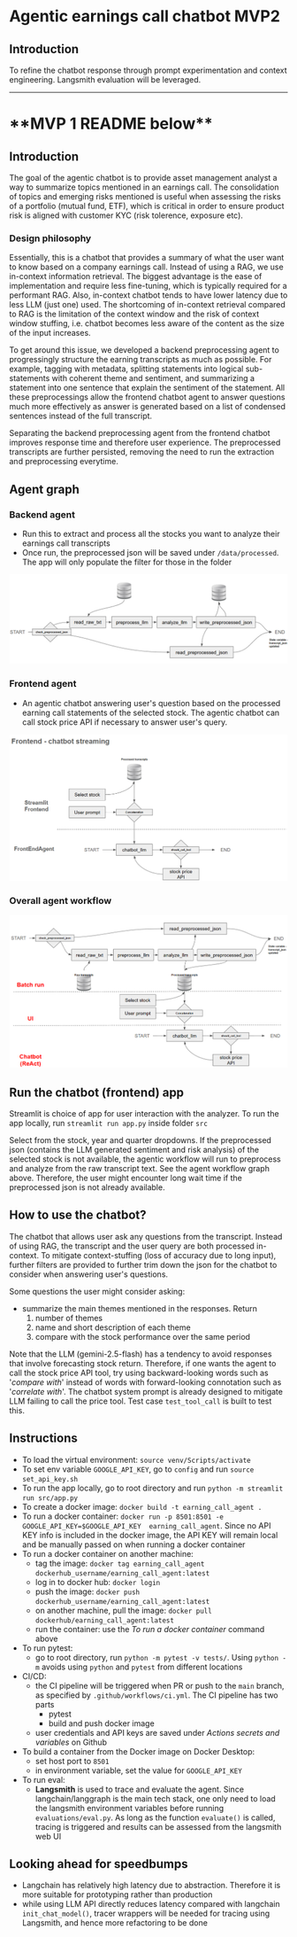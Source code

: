 # Agentic earnings call chatbot MVP2

## Introduction

To refine the chatbot response through prompt experimentation and context engineering. Langsmith evaluation
will be leveraged.

---

# \*\*MVP 1 README below\*\*
## Introduction

The goal of the agentic chatbot is to provide asset management analyst a way to summarize topics mentioned
in an earnings call. The consolidation of topics and emerging risks mentioned is useful when assessing the 
risks of a portfolio (mutual fund, ETF), which is critical in order to ensure product risk is aligned with
customer KYC (risk tolerence, exposure etc).


### Design philosophy

Essentially, this is a chatbot that provides a summary of what the user want to know based on a company
earnings call. Instead of using a RAG, we use in-context information retrieval. The biggest advantage is 
the ease of implementation and require less fine-tuning, which is typically required for a performant RAG.
Also, in-context chatbot tends to have lower latency due to less LLM (just one) used. The shortcoming of
in-context retrieval compared to RAG is the limitation of the context window and the risk of 
context window stuffing, i.e. chatbot becomes less aware of the content as the size of the input increases.

To get around this issue, we developed a backend preprocessing agent to progressingly structure the earning 
transcripts as much as possible. For example, tagging with metadata, splitting statements into logical 
sub-statements with coherent theme and sentiment, and summarizing a statement into one sentence that explain 
the sentiment of the statement. All these preprocessings allow the frontend chatbot agent to answer questions 
much more effectively as answer is generated based on a list of condensed sentences instead of the full 
transcript.

Separating the backend preprocessing agent from the frontend chatbot improves response time and therefore
user experience. The preprocessed transcripts are further persisted, removing the need to run the
extraction and preprocessing everytime.

## Agent graph

### Backend agent
- Run this to extract and process all the stocks you want to analyze their earnings call transcripts
- Once run, the preprocessed json will be saved under `/data/processed`. The app will only populate the
filter for those in the folder

![Alt text](./static/backend_agent_graph.png)

### Frontend agent 
- An agentic chatbot answering user's question based on the processed earning call statements of the selected
  stock. The agentic chatbot can call stock price API if necessary to answer user's query.

![Alt text](./static/frontend_agent_graph.png)

### Overall agent workflow

![Alt text](./static/full_agent_graph.png)

## Run the chatbot (frontend) app

Streamlit is choice of app for user interaction with the analyzer. To run the app locally, run 
`streamlit run app.py` inside folder `src`

Select from the stock, year and quarter dropdowns. If the preprocessed json (contains the LLM generated 
sentiment and risk analysis) of the selected stock is not available, the agentic workflow will run to 
preprocess and analyze from the raw transcript text. See the agent workflow graph above. Therefore, the
user might encounter long wait time if the preprocessed json is not already available.

## How to use the chatbot?

The chatbot that allows user ask any questions from the transcript. Instead of using RAG, the transcript
and the user query are both processed in-context. To mitigate context-stuffing (loss of accuracy due to
long input), further filters are provided to further trim down the json for the chatbot to consider
when answering user's questions.

Some questions the user might consider asking:
- summarize the main themes mentioned in the responses. Return
  1. number of themes
  2. name and short description of each theme
  3. compare with the stock performance over the same period
  
Note that the LLM (gemini-2.5-flash) has a tendency to avoid responses that involve forecasting stock 
return. Therefore, if one wants the agent to call the stock price API tool, try using backward-looking 
words such as '*compare with*' instead of words with forward-looking connotation such as '*correlate with*'. 
The chatbot system prompt is already designed to mitigate LLM failing to call the price tool. Test case
`test_tool_call` is built to test this.

   
## Instructions
- To load the virtual environment: `source venv/Scripts/activate`
- To set env variable `GOOGLE_API_KEY`, go to `config` and run `source set_api_key.sh`  
- To run the app locally, go to root directory and run `python -m streamlit run src/app.py`
- To create a docker image: `docker build -t earning_call_agent .`
- To run a docker container: `docker run -p 8501:8501 -e GOOGLE_API_KEY=$GOOGLE_API_KEY 
  earning_call_agent`. Since no API KEY info is included in the docker image, the
  API KEY will remain local and be manually passed on when running a docker container
- To run a docker container on another machine:
    - tag the image: `docker tag earning_call_agent dockerhub_username/earning_call_agent:latest`
    - log in to docker hub: `docker login`
    - push the image: `docker push dockerhub_username/earning_call_agent:latest`
    - on another machine, pull the image: `docker pull dockerhub/earning_call_agent:latest`
    - run the container: use the *To run a docker container* command above
- To run pytest:
    - go to root directory, run `python -m pytest -v tests/`. Using `python -m`
    avoids using `python` and `pytest` from different locations
- CI/CD:
  - the CI pipeline will be triggered when PR or push to the `main` branch, as specified
  by `.github/workflows/ci.yml`. The CI pipeline has two parts
    - pytest
    - build and push docker image
  - user credentials and API keys are saved under *Actions secrets and variables* on Github
- To build a container from the Docker image on Docker Desktop:
  - set host port to `8501`
  - in environment variable, set the value for `GOOGLE_API_KEY`
- To run eval:
  - **Langsmith** is used to trace and evaluate the agent. Since langchain/langgraph is the main tech stack,
  one only need to load the langsmith environment variables before running `evaluations/eval.py`. As long as
  the function `evaluate()` is called, tracing is triggered and results can be assessed from the langsmith
  web UI  

## Looking ahead for speedbumps
- Langchain has relatively high latency due to abstraction. Therefore it is more suitable for prototyping
rather than production
- while using LLM API directly reduces latency compared with langchain `init_chat_model()`, tracer wrappers
will be needed for tracing using Langsmith, and hence more refactoring to be done